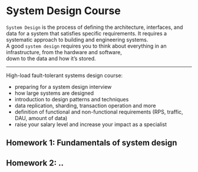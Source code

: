 System Design Course
=======

`System Design` is the process of defining the architecture, interfaces, and data for a system that satisfies specific requirements. 
It requires a systematic approach to building and engineering systems. \
A good `system design` requires you to think about everything in an infrastructure, from the hardware and software, \
down to the data and how it’s stored.

---

High-load fault-tolerant systems design course:
 - preparing for a system design interview
 - how large systems are designed
 - introduction to design patterns and techniques
 - data replication, sharding, transaction operation and more
 - definition of functional and non-functional requirements (RPS, traffic, DAU, amount of data)
 - raise your salary level and increase your impact as a specialist

## Homework 1: Fundamentals of system design

## Homework 2: ..